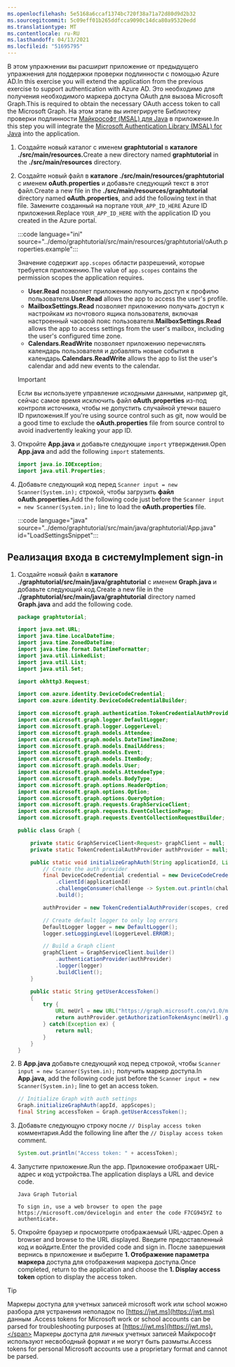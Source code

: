 ```yaml
---
ms.openlocfilehash: 5e5168a6ccaf1374bc720f38a71a72d80d9d2b32
ms.sourcegitcommit: 5c09eff01b265ddfcca9090c14dca80a95320edd
ms.translationtype: MT
ms.contentlocale: ru-RU
ms.lasthandoff: 04/13/2021
ms.locfileid: "51695795"
---
```

<!-- markdownlint-disable MD002 MD041 -->

<span data-ttu-id="f1b13-101">В этом упражнении вы расширит приложение от предыдущего упражнения для поддержки проверки подлинности с помощью Azure AD.</span><span class="sxs-lookup"><span data-stu-id="f1b13-101">In this exercise you will extend the application from the previous exercise to support authentication with Azure AD.</span></span> <span data-ttu-id="f1b13-102">Это необходимо для получения необходимого маркера доступа OAuth для вызова Microsoft Graph.</span><span class="sxs-lookup"><span data-stu-id="f1b13-102">This is required to obtain the necessary OAuth access token to call the Microsoft Graph.</span></span> <span data-ttu-id="f1b13-103">На этом этапе вы интегрируете Библиотеку проверки подлинности [Майкрософт (MSAL) для Java](https://github.com/AzureAD/microsoft-authentication-library-for-java) в приложение.</span><span class="sxs-lookup"><span data-stu-id="f1b13-103">In this step you will integrate the [Microsoft Authentication Library (MSAL) for Java](https://github.com/AzureAD/microsoft-authentication-library-for-java) into the application.</span></span>

1. <span data-ttu-id="f1b13-104">Создайте новый каталог с именем **graphtutorial** в **каталоге ./src/main/resources.**</span><span class="sxs-lookup"><span data-stu-id="f1b13-104">Create a new directory named **graphtutorial** in the **./src/main/resources** directory.</span></span>

1. <span data-ttu-id="f1b13-105">Создайте новый файл в **каталоге ./src/main/resources/graphtutorial** с именем **oAuth.properties** и добавьте следующий текст в этот файл.</span><span class="sxs-lookup"><span data-stu-id="f1b13-105">Create a new file in the **./src/main/resources/graphtutorial** directory named **oAuth.properties**, and add the following text in that file.</span></span> <span data-ttu-id="f1b13-106">Замените созданный на портале `YOUR_APP_ID_HERE` Azure ID приложения.</span><span class="sxs-lookup"><span data-stu-id="f1b13-106">Replace `YOUR_APP_ID_HERE` with the application ID you created in the Azure portal.</span></span>

    :::code language="ini" source="../demo/graphtutorial/src/main/resources/graphtutorial/oAuth.properties.example":::

    <span data-ttu-id="f1b13-107">Значение содержит `app.scopes` области разрешений, которые требуется приложению.</span><span class="sxs-lookup"><span data-stu-id="f1b13-107">The value of `app.scopes` contains the permission scopes the application requires.</span></span>

    - <span data-ttu-id="f1b13-108">**User.Read** позволяет приложению получить доступ к профилю пользователя.</span><span class="sxs-lookup"><span data-stu-id="f1b13-108">**User.Read** allows the app to access the user's profile.</span></span>
    - <span data-ttu-id="f1b13-109">**MailboxSettings.Read** позволяет приложению получать доступ к настройкам из почтового ящика пользователя, включая настроенный часовой пояс пользователя.</span><span class="sxs-lookup"><span data-stu-id="f1b13-109">**MailboxSettings.Read** allows the app to access settings from the user's mailbox, including the user's configured time zone.</span></span>
    - <span data-ttu-id="f1b13-110">**Calendars.ReadWrite** позволяет приложению перечислять календарь пользователя и добавлять новые события в календарь.</span><span class="sxs-lookup"><span data-stu-id="f1b13-110">**Calendars.ReadWrite** allows the app to list the user's calendar and add new events to the calendar.</span></span>

    > [!IMPORTANT]
    > <span data-ttu-id="f1b13-111">Если вы используете управление исходными данными, например git, сейчас самое время исключить файл **oAuth.properties** из-под контроля источника, чтобы не допустить случайной утечки вашего ID приложения.</span><span class="sxs-lookup"><span data-stu-id="f1b13-111">If you're using source control such as git, now would be a good time to exclude the **oAuth.properties** file from source control to avoid inadvertently leaking your app ID.</span></span>

1. <span data-ttu-id="f1b13-112">Откройте **App.java** и добавьте следующие `import` утверждения.</span><span class="sxs-lookup"><span data-stu-id="f1b13-112">Open **App.java** and add the following `import` statements.</span></span>

    ```java
    import java.io.IOException;
    import java.util.Properties;
    ```

1. <span data-ttu-id="f1b13-113">Добавьте следующий код перед `Scanner input = new Scanner(System.in);` строкой, чтобы загрузить **файл oAuth.properties.**</span><span class="sxs-lookup"><span data-stu-id="f1b13-113">Add the following code just before the `Scanner input = new Scanner(System.in);` line to load the **oAuth.properties** file.</span></span>

    :::code language="java" source="../demo/graphtutorial/src/main/java/graphtutorial/App.java" id="LoadSettingsSnippet":::

## <a name="implement-sign-in"></a><span data-ttu-id="f1b13-114">Реализация входа в систему</span><span class="sxs-lookup"><span data-stu-id="f1b13-114">Implement sign-in</span></span>

1. <span data-ttu-id="f1b13-115">Создайте новый файл в **каталоге ./graphtutorial/src/main/java/graphtutorial** с именем **Graph.java** и добавьте следующий код.</span><span class="sxs-lookup"><span data-stu-id="f1b13-115">Create a new file in the **./graphtutorial/src/main/java/graphtutorial** directory named **Graph.java** and add the following code.</span></span>

    ```java
    package graphtutorial;

    import java.net.URL;
    import java.time.LocalDateTime;
    import java.time.ZonedDateTime;
    import java.time.format.DateTimeFormatter;
    import java.util.LinkedList;
    import java.util.List;
    import java.util.Set;

    import okhttp3.Request;

    import com.azure.identity.DeviceCodeCredential;
    import com.azure.identity.DeviceCodeCredentialBuilder;

    import com.microsoft.graph.authentication.TokenCredentialAuthProvider;
    import com.microsoft.graph.logger.DefaultLogger;
    import com.microsoft.graph.logger.LoggerLevel;
    import com.microsoft.graph.models.Attendee;
    import com.microsoft.graph.models.DateTimeTimeZone;
    import com.microsoft.graph.models.EmailAddress;
    import com.microsoft.graph.models.Event;
    import com.microsoft.graph.models.ItemBody;
    import com.microsoft.graph.models.User;
    import com.microsoft.graph.models.AttendeeType;
    import com.microsoft.graph.models.BodyType;
    import com.microsoft.graph.options.HeaderOption;
    import com.microsoft.graph.options.Option;
    import com.microsoft.graph.options.QueryOption;
    import com.microsoft.graph.requests.GraphServiceClient;
    import com.microsoft.graph.requests.EventCollectionPage;
    import com.microsoft.graph.requests.EventCollectionRequestBuilder;

    public class Graph {

        private static GraphServiceClient<Request> graphClient = null;
        private static TokenCredentialAuthProvider authProvider = null;

        public static void initializeGraphAuth(String applicationId, List<String> scopes) {
            // Create the auth provider
            final DeviceCodeCredential credential = new DeviceCodeCredentialBuilder()
                .clientId(applicationId)
                .challengeConsumer(challenge -> System.out.println(challenge.getMessage()))
                .build();

            authProvider = new TokenCredentialAuthProvider(scopes, credential);

            // Create default logger to only log errors
            DefaultLogger logger = new DefaultLogger();
            logger.setLoggingLevel(LoggerLevel.ERROR);

            // Build a Graph client
            graphClient = GraphServiceClient.builder()
                .authenticationProvider(authProvider)
                .logger(logger)
                .buildClient();
        }

        public static String getUserAccessToken()
        {
            try {
                URL meUrl = new URL("https://graph.microsoft.com/v1.0/me");
                return authProvider.getAuthorizationTokenAsync(meUrl).get();
            } catch(Exception ex) {
                return null;
            }
        }
    }
    ```

1. <span data-ttu-id="f1b13-116">В **App.java** добавьте следующий код перед строкой, чтобы `Scanner input = new Scanner(System.in);` получить маркер доступа.</span><span class="sxs-lookup"><span data-stu-id="f1b13-116">In **App.java**, add the following code just before the `Scanner input = new Scanner(System.in);` line to get an access token.</span></span>

    ```java
    // Initialize Graph with auth settings
    Graph.initializeGraphAuth(appId, appScopes);
    final String accessToken = Graph.getUserAccessToken();
    ```

1. <span data-ttu-id="f1b13-117">Добавьте следующую строку после `// Display access token` комментария.</span><span class="sxs-lookup"><span data-stu-id="f1b13-117">Add the following line after the `// Display access token` comment.</span></span>

    ```java
    System.out.println("Access token: " + accessToken);
    ```

1. <span data-ttu-id="f1b13-118">Запустите приложение.</span><span class="sxs-lookup"><span data-stu-id="f1b13-118">Run the app.</span></span> <span data-ttu-id="f1b13-119">Приложение отображает URL-адрес и код устройства.</span><span class="sxs-lookup"><span data-stu-id="f1b13-119">The application displays a URL and device code.</span></span>

    ```Shell
    Java Graph Tutorial

    To sign in, use a web browser to open the page https://microsoft.com/devicelogin and enter the code F7CG945YZ to authenticate.
    ```

1. <span data-ttu-id="f1b13-120">Откройте браузер и просмотрите отображаемый URL-адрес.</span><span class="sxs-lookup"><span data-stu-id="f1b13-120">Open a browser and browse to the URL displayed.</span></span> <span data-ttu-id="f1b13-121">Введите предоставленный код и войдите.</span><span class="sxs-lookup"><span data-stu-id="f1b13-121">Enter the provided code and sign in.</span></span> <span data-ttu-id="f1b13-122">После завершения вернись в приложение и выберите **1. Отображение параметра маркера** доступа для отображения маркера доступа.</span><span class="sxs-lookup"><span data-stu-id="f1b13-122">Once completed, return to the application and choose the **1. Display access token** option to display the access token.</span></span>

> [!TIP]
> <span data-ttu-id="f1b13-123">Маркеры доступа для учетных записей microsoft work или school можно разбора для устранения неполадок по [https://jwt.ms](https://jwt.ms) данным .</span><span class="sxs-lookup"><span data-stu-id="f1b13-123">Access tokens for Microsoft work or school accounts can be parsed for troubleshooting purposes at [https://jwt.ms](https://jwt.ms).</span></span> <span data-ttu-id="f1b13-124">Маркеры доступа для личных учетных записей Майкрософт используют несвободный формат и не могут быть размыты.</span><span class="sxs-lookup"><span data-stu-id="f1b13-124">Access tokens for personal Microsoft accounts use a proprietary format and cannot be parsed.</span></span>
